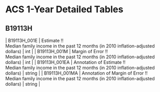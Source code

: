 # ACS 1-Year Detailed Tables

## B19113H

| B19113H_001E | Estimate !!<br>Median family income in the past 12 months (in 2010 inflation-adjusted dollars) | int |
| B19113H_001M | Margin of Error !!<br>Median family income in the past 12 months (in 2010 inflation-adjusted dollars) | int |
| B19113H_001EA | Annotation of Estimate !!<br>Median family income in the past 12 months (in 2010 inflation-adjusted dollars) | string |
| B19113H_001MA | Annotation of Margin of Error !!<br>Median family income in the past 12 months (in 2010 inflation-adjusted dollars) | string |

